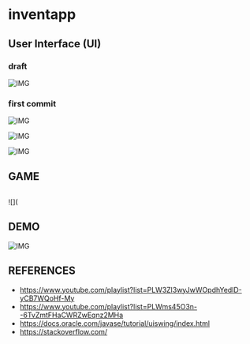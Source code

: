 # inventapp

## User Interface (UI)

### draft
![IMG](https://i.hizliresim.com/WuMufr.png)

### first commit
![IMG](https://i.hizliresim.com/GOpPDK.png)

![IMG](https://i.hizliresim.com/ptrn3p.png)

![IMG](https://i.hizliresim.com/bneKhL.png)

## GAME

![]()

![](


## DEMO
![IMG]()

## REFERENCES
* https://www.youtube.com/playlist?list=PLW3Zl3wyJwWOpdhYedlD-yCB7WQoHf-My
* https://www.youtube.com/playlist?list=PLWms45O3n--6TvZmtFHaCWRZwEqnz2MHa
* https://docs.oracle.com/javase/tutorial/uiswing/index.html
* https://stackoverflow.com/
